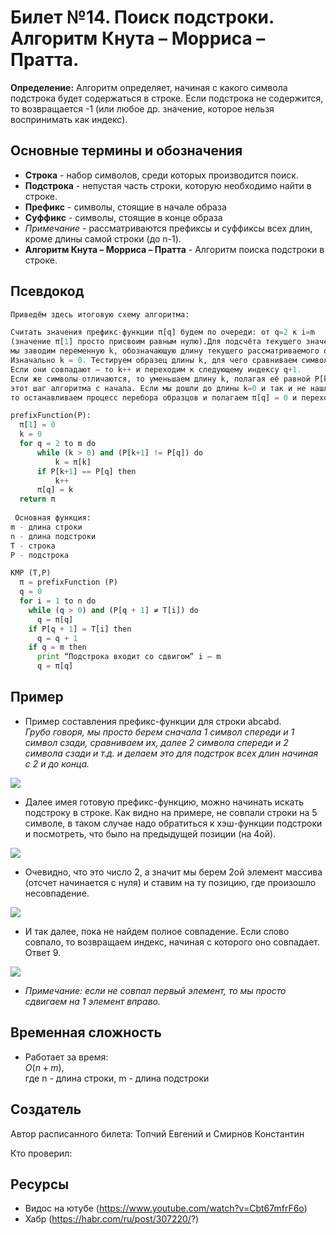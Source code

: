 # Билет №14. Поиск подстроки. Алгоритм Кнута – Морриса – Пратта.

**Определение:** Алгоритм определяет, начиная с какого символа подстрока будет содержаться в строке. Если подстрока не содержится, то возвращается -1 (или любое др. значение, которое нельзя воспринимать как индекс).  

## Основные термины и обозначения
- **Строка** - набор символов, среди которых производится поиск.  
- **Подстрока** - непустая часть строки, которую необходимо найти в строке.  
- **Префикс** - символы, стоящие в начале образа  
- **Суффикс** - символы, стоящие в конце образа  
- *Примечание* - рассматриваются префиксы и суффиксы всех длин, кроме длины самой строки (до n-1).
- **Алгоритм Кнута – Морриса – Пратта** - Алгоритм поиска подстроки в строке.



## Псевдокод
```python
Приведём здесь итоговую схему алгоритма:

Считать значения префикс-функции π[q] будем по очереди: от q=2 к i=m   
(значение π[1] просто присвоим равным нулю).Для подсчёта текущего значения π[q]  
мы заводим переменную k, обозначающую длину текущего рассматриваемого образца.  
Изначально k = 0. Тестируем образец длины k, для чего сравниваем символы P[k+1] и P[q].  
Если они совпадают — то k++ и переходим к следующему индексу q+1.  
Если же символы отличаются, то уменьшаем длину k, полагая её равной P[k], и повторяем  
этот шаг алгоритма с начала. Если мы дошли до длины k=0 и так и не нашли совпадения,  
то останавливаем процесс перебора образцов и полагаем π[q] = 0 и переходим к следующему индексу q+1.  

prefixFunction(P):
  π[1] = 0
  k = 0
  for q = 2 to m do
      while (k > 0) and (P[k+1] != P[q]) do
          k = π[k]
      if P[k+1] == P[q] then
          k++
      π[q] = k
  return π
  
 Основная функция: 
m - длина строки
n - длина подстроки
T - строка
P - подстрока

KMP (T,P)
  π = prefixFunction (P)
  q = 0
  for i = 1 to n do
    while (q > 0) and (P[q + 1] ≠ T[i]) do
      q = π[q]
    if P[q + 1] = T[i] then
      q = q + 1
    if q = m then
      print “Подстрока входит со сдвигом” i – m
      q = π[q]
```

## Пример 

- Пример составления префикс-функции для строки abcabd.  
*Грубо говоря, мы просто берем сначала 1 символ спереди и 1 символ сзади, сравниваем их, далее 2 символа спереди и 2 символа сзади и т.д. и делаем это для подстрок всех длин начиная с 2 и до конца.*

![](images/1.png)

- Далее имея готовую префикс-функцию, можно начинать искать подстроку в строке. Как видно на примере, не совпали строки на 5 символе, в таком случае надо обратиться к хэш-функции подстроки и посмотреть, что было на предыдущей позиции (на 4ой).  

![](images/2.png)

- Очевидно, что это число 2, а значит мы берем 2ой элемент массива (отсчет начинается с нуля) и ставим на ту позицию, где произошло несовпадение.  


![](images/3.png)

 - И так далее, пока не найдем полное совпадение. Если слово совпало, то возвращаем индекс, начиная с которого оно совпадает. Ответ 9.

![](images/4.png)

- *Примечание: если не совпал первый элемент, то мы просто сдвигаем на 1 элемент вправо.*


## Временная сложность

- Работает за время:  
$O(n + m)$,    
где n - длина строки, m - длина подстроки

## Создатель

Автор расписанного билета: Топчий Евгений и Смирнов Константин

Кто проверил: 

## Ресурсы
- Видос на ютубе (https://www.youtube.com/watch?v=Cbt67mfrF6o) 
- Хабр (https://habr.com/ru/post/307220/?)
